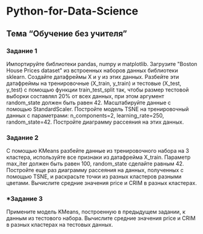 # Python-for-Data-Science
## Тема “Обучение без учителя”
### Задание 1
Импортируйте библиотеки pandas, numpy и matplotlib.
Загрузите "Boston House Prices dataset" из встроенных наборов 
данных библиотеки sklearn.
Создайте датафреймы X и y из этих данных.
Разбейте эти датафреймы на тренировочные (X_train, y_train) и тестовые (X_test, y_test) с помощью функции train_test_split так, чтобы размер тестовой выборки составлял 20% от всех данных, при этом аргумент random_state должен быть равен 42.
Масштабируйте данные с помощью StandardScaler.
Постройте модель TSNE на тренировочный данных с параметрами: n_components=2, learning_rate=250, random_state=42.
Постройте диаграмму рассеяния на этих данных.
### Задание 2
С помощью KMeans разбейте данные из тренировочного набора на 3 кластера, используйте все признаки из датафрейма X_train.
Параметр max_iter должен быть равен 100, random_state сделайте равным 42.
Постройте еще раз диаграмму рассеяния на данных, полученных с помощью TSNE, и раскрасьте точки из разных кластеров разными цветами.
Вычислите средние значения price и CRIM в разных кластерах.
### *Задание 3
Примените модель KMeans, построенную в предыдущем задании,
к данным из тестового набора.
Вычислите средние значения price и CRIM в разных кластерах на тестовых данных.
